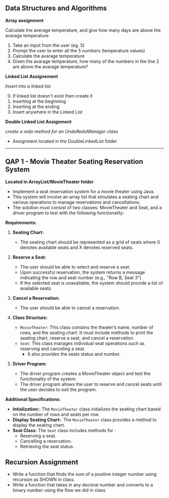 ## Data Structures and Algorithms
**Array assignment**

Calculate the average temperature, and give how many days are above the avarage temperature
1. Take an input from the user (eg. 5)
2. Prompt the user to enter all the 5 numbers (temperature values)
3. Calculate the avarage temperature
4. Given the avarage temperature, how many of the numbers in the line 2 are above the avarage temperature?

**Linked List Assignement** 

*Insert into a linked list*

0. if linked list doesn't exist then create it
1. Inserting at the beginning
2. Inserting at the ending
3. Insert anywhere in the Linked List

**Double Linked List Assignment**

*create a redo method for an UndoRedoManager class*
- Assignment located in the DoubleLinkedList folder

***

## QAP 1 - Movie Theater Seating Reservation System

**Located in ArrayList/MovieTheater folder**

- Implement a seat reservation system for a movie theater using Java. 
- This system will involve an array list that simulates a seating chart and various operations to manage reservations and cancellations. 
- The solution must consist of two classes: MovieTheater and Seat, and a driver program to test
with the following functionality:

**Requirements:**

1. **Seating Chart:**
   - The seating chart should be represented as a grid of seats where 0 denotes available seats and X denotes reserved seats.

2. **Reserve a Seat:**
   - The user should be able to select and reserve a seat. 
   - Upon successful reservation, the system returns a message indicating the row and seat number (e.g., "Row B, Seat 3")
   - If the selected seat is unavailable, the system should provide a list of available seats.
3. **Cancel a Reservation:**
   - The user should be able to cancel a reservation. 
4. **Class Structure:**
    -  `MovieTheater`: This class contains the theater’s name, number of rows, and the seating chart. It must include methods to print the seating chart, reserve a seat, and cancel a reservation.
    - `Seat`:  This class manages individual seat operations such as reserving and canceling a seat.
      - It also provides the seats status and number.
5. **Driver Program:**
    - The driver program  creates a MovieTheater object and test the functionality of the system.
    - The driver program  allows the user to reserve and cancel seats until the user decides to exit the program.
   
**Additional Specifications:**
- **Intialization:**: The `MovieTheater` class initializes the seating chart based on the number of rows and seats per row.
- **Display Seating Chart:**: The `MovieTheater` class  provides a method to display the seating chart.
- **Seat Class**: The `Seat` class includes methods for :
  - Reserving a seat.
  - Cancelling a reservation.
  - Retrieving the seat status.

## Recursion Assignment
- Write a function that finds the sum of a positive integer number using recursion as SHOWN in class.
- Write a function that takes in any decimal number and converts to a binary number using the flow we did in class 
